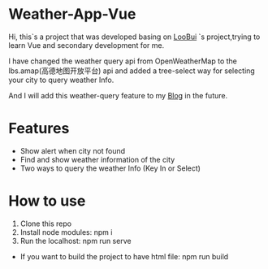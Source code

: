 
# Weather-App-Vue 

Hi, this\`s a project that was developed basing on  <a href="https://github.com/LoccBui/Weather-App-API-Using-VueJS">LooBui</a> \`s project,trying to learn Vue and secondary development for me.

I have changed the weather query api from OpenWeatherMap to the lbs.amap(高德地图开放平台) api and added a tree-select way for selecting your city to query weather Info.

And I will add this weather-query feature to my <a href="http://www.chiman.love/">Blog</a> in the future.

# Features
- Show alert when city not found
- Find and show weather information of the city
- Two ways to query the weather Info (Key In or Select)


# How to use
1. Clone this repo
2. Install node modules: npm i 
3. Run the localhost: npm run serve

- If you want to build the project to have html file: npm run build
